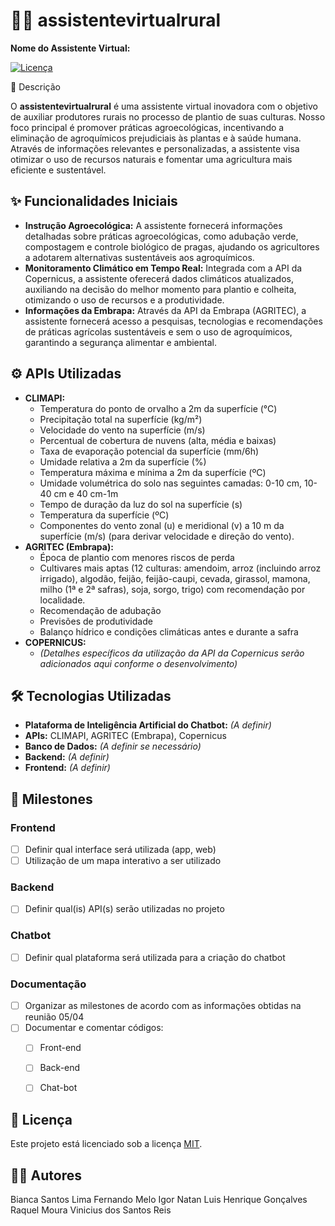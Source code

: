 # 👩‍🌾 assistentevirtualrural

**Nome do Assistente Virtual:** 

[![Licença](https://img.shields.io/badge/licença-MIT-blue.svg)](https://opensource.org/licenses/MIT) 

🌱 Descrição

O **assistentevirtualrural** é uma assistente virtual inovadora com o objetivo de auxiliar produtores rurais no processo de plantio de suas culturas. Nosso foco principal é promover práticas agroecológicas, incentivando a eliminação de agroquímicos prejudiciais às plantas e à saúde humana. Através de informações relevantes e personalizadas, a assistente visa otimizar o uso de recursos naturais e fomentar uma agricultura mais eficiente e sustentável.

## ✨ Funcionalidades Iniciais

* **Instrução Agroecológica:** A assistente fornecerá informações detalhadas sobre práticas agroecológicas, como adubação verde, compostagem e controle biológico de pragas, ajudando os agricultores a adotarem alternativas sustentáveis aos agroquímicos.
* **Monitoramento Climático em Tempo Real:** Integrada com a API da Copernicus, a assistente oferecerá dados climáticos atualizados, auxiliando na decisão do melhor momento para plantio e colheita, otimizando o uso de recursos e a produtividade.
* **Informações da Embrapa:** Através da API da Embrapa (AGRITEC), a assistente fornecerá acesso a pesquisas, tecnologias e recomendações de práticas agrícolas sustentáveis e sem o uso de agroquímicos, garantindo a segurança alimentar e ambiental.

## ⚙️ APIs Utilizadas

* **CLIMAPI:**
    * Temperatura do ponto de orvalho a 2m da superfície (°C)
    * Precipitação total na superfície (kg/m²)
    * Velocidade do vento na superfície (m/s)
    * Percentual de cobertura de nuvens (alta, média e baixas)
    * Taxa de evaporação potencial da superfície (mm/6h)
    * Umidade relativa a 2m da superfície (%)
    * Temperatura máxima e mínima a 2m da superfície (ºC)
    * Umidade volumétrica do solo nas seguintes camadas: 0-10 cm, 10-40 cm e 40 cm-1m
    * Tempo de duração da luz do sol na superfície (s)
    * Temperatura da superfície (ºC)
    * Componentes do vento zonal (u) e meridional (v) a 10 m da superfície (m/s) (para derivar velocidade e direção do vento).
* **AGRITEC (Embrapa):**
    * Época de plantio com menores riscos de perda
    * Cultivares mais aptas (12 culturas: amendoim, arroz (incluindo arroz irrigado), algodão, feijão, feijão-caupi, cevada, girassol, mamona, milho (1ª e 2ª safras), soja, sorgo, trigo) com recomendação por localidade.
    * Recomendação de adubação
    * Previsões de produtividade
    * Balanço hídrico e condições climáticas antes e durante a safra
* **COPERNICUS:**
    * *(Detalhes específicos da utilização da API da Copernicus serão adicionados aqui conforme o desenvolvimento)*

## 🛠️ Tecnologias Utilizadas

* **Plataforma de Inteligência Artificial do Chatbot:** *(A definir)*
* **APIs:** CLIMAPI, AGRITEC (Embrapa), Copernicus
* **Banco de Dados:** *(A definir se necessário)*
* **Backend:** *(A definir)*
* **Frontend:** *(A definir)*

## 🚧 Milestones

### Frontend
- [ ] Definir qual interface será utilizada (app, web)
- [ ] Utilização de um mapa interativo a ser utilizado

### Backend
- [ ] Definir qual(is) API(s) serão utilizadas no projeto

### Chatbot
- [ ] Definir qual plataforma será utilizada para a criação do chatbot

### Documentação
- [ ] Organizar as milestones de acordo com as informações obtidas na reunião 05/04
- [ ] Documentar e comentar códigos:
    - [ ] Front-end
    - [ ] Back-end
    - [ ] Chat-bot



## 📜 Licença

Este projeto está licenciado sob a licença [MIT](https://opensource.org/licenses/MIT). 

## 🧑‍💻 Autores

Bianca Santos Lima
Fernando Melo
Igor Natan
Luis Henrique Gonçalves
Raquel Moura
Vinicius dos Santos Reis
